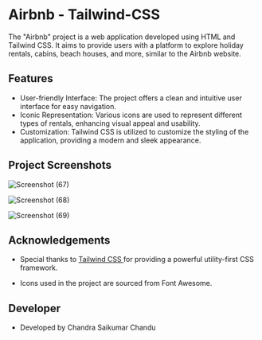 # Airbnb - Tailwind-CSS
The "Airbnb" project is a web application developed using HTML and Tailwind CSS. It aims to provide users with a platform to explore holiday rentals, cabins, beach houses, and more, similar to the Airbnb website.

## Features

- User-friendly Interface: The project offers a clean and intuitive user interface for easy navigation.
- Iconic Representation: Various icons are used to represent different types of rentals, enhancing visual appeal and usability.
- Customization: Tailwind CSS is utilized to customize the styling of the application, providing a modern and sleek appearance.

## Project Screenshots

![Screenshot (67)](https://github.com/Chandu-d-coder/Color-Picker/assets/144380893/4ed48186-d1bf-456d-9881-acdf212a2f7e)

![Screenshot (68)](https://github.com/Chandu-d-coder/Color-Picker/assets/144380893/304d532b-4fae-4b24-80ce-b877eec04c82)

![Screenshot (69)](https://github.com/Chandu-d-coder/Color-Picker/assets/144380893/06f07cd5-a953-47cd-9d07-aa5b45980431)

## Acknowledgements

 - Special thanks to <a href ="https://tailwindcss.com/"> Tailwind CSS </a> for providing a powerful utility-first CSS framework.

 - Icons used in the project are sourced from Font Awesome.

## Developer

- Developed by Chandra Saikumar Chandu
